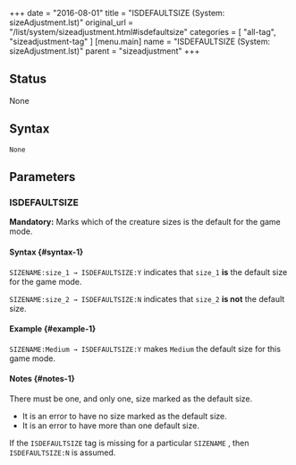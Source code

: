 +++
date = "2016-08-01"
title = "ISDEFAULTSIZE (System: sizeAdjustment.lst)"
original_url = "/list/system/sizeadjustment.html#isdefaultsize"
categories = [ "all-tag", "sizeadjustment-tag" ]
[menu.main]
    name = "ISDEFAULTSIZE (System: sizeAdjustment.lst)"
    parent = "sizeadjustment"
+++

## Status

None

## Syntax

`None`

## Parameters




<span id="isdefaultsize"></span>

### ISDEFAULTSIZE

**Mandatory:** Marks which of the creature sizes is the default for the
game mode.

#### Syntax {#syntax-1}

`SIZENAME:size_1 → ISDEFAULTSIZE:Y` indicates that `size_1` **is** the
default size for the game mode.

`SIZENAME:size_2 → ISDEFAULTSIZE:N` indicates that `size_2` **is not**
the default size.

#### Example {#example-1}

`SIZENAME:Medium → ISDEFAULTSIZE:Y` makes `Medium` the default size for
this game mode.

#### Notes {#notes-1}

There must be one, and only one, size marked as the default size.

-   It is an error to have no size marked as the default size.
-   It is an error to have more than one default size.

If the `ISDEFAULTSIZE` tag is missing for a particular `SIZENAME` , then
`ISDEFAULTSIZE:N` is assumed.

